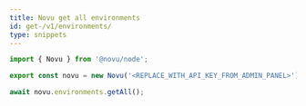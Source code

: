 ```yaml
---
title: Novu get all environments 
id: get-/v1/environments/
type: snippets
---
```


```javascript label=Node.js
import { Novu } from '@novu/node';

export const novu = new Novu('<REPLACE_WITH_API_KEY_FROM_ADMIN_PANEL>');

await novu.environments.getAll();
```
